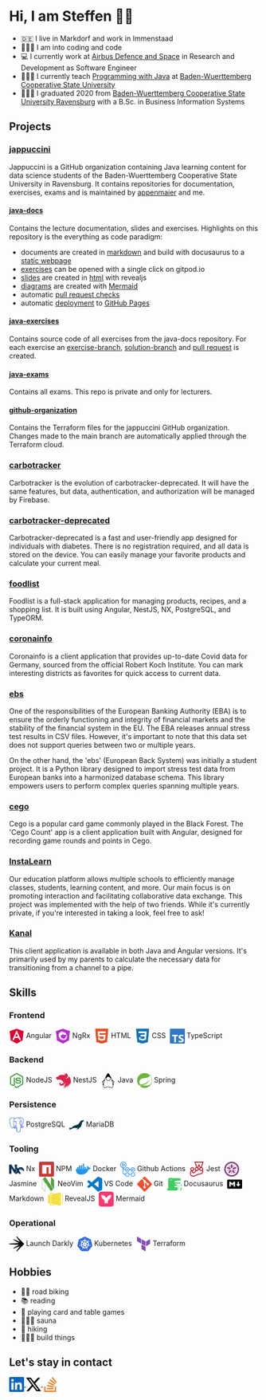 # Hi, I am Steffen 👱🏼

- 🇩🇪 I live in Markdorf and work in Immenstaad
- 👨🏽‍💻 I am into coding and code
- 💻 I currently work at [Airbus Defence and Space](https://www.airbus.com/en) in Research and Development as Software Engineer
- 👨🏽‍🏫 I currently teach [Programming with Java](https://github.com/jappuccini) at [Baden-Wuerttemberg Cooperative State University](https://www.dhbw.de/english/home)
- 👨🏼‍🎓 I graduated 2020 from [Baden-Wuerttemberg Cooperative State University Ravensburg](https://www.ravensburg.dhbw.de/startseite) with a B.Sc. in Business Information Systems

## Projects

### [jappuccini](https://github.com/jappuccini)

Jappuccini is a GitHub organization containing Java learning content for data science students of the Baden-Wuerttemberg Cooperative State University in Ravensburg.
It contains repositories for documentation, exercises, exams and is maintained by [appenmaier](https://github.com/appenmaier) and me.

#### [java-docs](https://github.com/jappuccini/java-docs)

Contains the lecture documentation, slides and exercises.
Highlights on this repository is the everything as code paradigm:

- documents are created in [markdown](https://github.com/jappuccini/java-docs/blob/main/docs/documentation/java-stream-api.md?plain=1) and build with docusaurus to a [static webpage](https://jappuccini.github.io/java-docs/documentation/java-stream-api)
- [exercises](https://jappuccini.github.io/java-docs/exercises/lambdas/lambdas01) can be opened with a single click on gitpod.io
- [slides](https://jappuccini.github.io/java-docs/additional-material/steffen) are created in [html](https://github.com/jappuccini/java-docs/blob/main/src/pages/slides/steffen/lambda.js#L8-L389) with revealjs
- [diagrams](https://jappuccini.github.io/java-docs/exercises/optionals/optionals01/#klassendiagramm) are created with [Mermaid](https://github.com/jappuccini/java-docs/blob/main/docs/exercises/optionals/optionals01.md?plain=1#L14-L37)
- automatic [pull request checks](https://github.com/jappuccini/java-docs/blob/main/.github/workflows/pull_request.yml)
- automatic [deployment](https://github.com/jappuccini/java-docs/blob/main/.github/workflows/docs_deploy.yml) to [GitHub Pages](https://jappuccini.github.io/java-docs/)

#### [java-exercises](https://github.com/jappuccini/java-exercises)

Contains source code of all exercises from the java-docs repository.
For each exercise an [exercise-branch](https://github.com/jappuccini/java-exercises/tree/exercises/stream-api/01), [solution-branch](https://github.com/jappuccini/java-exercises/tree/solutions/stream-api/01) and [pull request](https://github.com/jappuccini/java-exercises/pull/71/files?diff=split) is created.

#### [java-exams](https://github.com/jappuccini/java-exams)

Contains all exams. This repo is private and only for lecturers.

#### [github-organization](https://github.com/jappuccini/github-organization)

Contains the Terraform files for the jappuccini GitHub organization.
Changes made to the main branch are automatically applied through the Terraform cloud.

### [carbotracker](https://github.com/bemerkenswert/carbotracker)

Carbotracker is the evolution of carbotracker-deprecated.
It will have the same features, but data, authentication, and authorization will be managed by Firebase.

### [carbotracker-deprecated](https://github.com/SteffenLm/carbotracker-deprecated)

Carbotracker-deprecated is a fast and user-friendly app designed for individuals with diabetes.
There is no registration required, and all data is stored on the device.
You can easily manage your favorite products and calculate your current meal.

### [foodlist](https://github.com/SteffenLm/foodlist)

Foodlist is a full-stack application for managing products, recipes, and a shopping list.
It is built using Angular, NestJS, NX, PostgreSQL, and TypeORM.

### [coronainfo](https://github.com/SteffenLm/CoronaInfo)

Coronainfo is a client application that provides up-to-date Covid data for Germany, sourced from the official Robert Koch Institute.
You can mark interesting districts as favorites for quick access to current data.

### [ebs](https://github.com/SteffenLm/ebs)

One of the responsibilities of the European Banking Authority (EBA) is to ensure the orderly functioning and integrity of financial markets and the stability of the financial system in the EU.
The EBA releases annual stress test results in CSV files. However, it's important to note that this data set does not support queries between two or multiple years.

On the other hand, the 'ebs' (European Back System) was initially a student project.
It is a Python library designed to import stress test data from European banks into a harmonized database schema.
This library empowers users to perform complex queries spanning multiple years.

### [cego](https://github.com/SteffenLm/Cego)

Cego is a popular card game commonly played in the Black Forest.
The 'Cego Count' app is a client application built with Angular, designed for recording game rounds and points in Cego.

### [InstaLearn](https://github.com/SteffenLm/InstaLearn)

Our education platform allows multiple schools to efficiently manage classes, students, learning content, and more.
Our main focus is on promoting interaction and facilitating collaborative data exchange.
This project was implemented with the help of two friends.
While it's currently private, if you're interested in taking a look, feel free to ask!

### [Kanal](https://github.com/SteffenLm/Kanal)

This client application is available in both Java and Angular versions.
It's primarily used by my parents to calculate the necessary data for transitioning from a channel to a pipe.

## Skills

### Frontend

<p align="left">
  <img align="center" src="./img/angular.svg" title="Angular" height="30" /> Angular&nbsp;
  <img align="center" src="./img/ngrx.svg" title="NgRx" height="30" /> NgRx&nbsp;
  <img align="center" src="./img/html.svg" title="HTML" height="30" /> HTML&nbsp;
  <img align="center" src="./img/css.svg" title="CSS" height="30" /> CSS&nbsp;
  <img align="center" src="./img/typescript.svg" title="TypeScript" height="30" /> TypeScript&nbsp;
</p>

### Backend

<p align="left">
  <img align="center" src="./img/nodejs.svg" title="NodeJS" height="30" /> NodeJS&nbsp;
  <img align="center" src="./img/nestjs.svg" title="NestJS" height="30" /> NestJS&nbsp;
  <img align="center" src="./img/jdk.svg" title="Java" height="30" /> Java&nbsp;
  <img align="center" src="./img/spring.svg" title="Spring" height="30" /> Spring&nbsp;
</p>

### Persistence

<p align="left">
  <img align="center" src="./img/postgresql.svg" title="PostgreSQL" height="30" /> PostgreSQL&nbsp;
  <img align="center" src="./img/mariadb.svg" title="MariaDB" height="30" /> MariaDB&nbsp;
</p>

### Tooling

<p align="left">
  <img align="center" src="./img/nx.svg" title="Nx" height="30" /> Nx&nbsp;
  <img align="center" src="./img/npm.svg" title="NPM" height="30" /> NPM&nbsp;
  <img align="center" src="./img/docker.svg" title="Docker" height="30" /> Docker&nbsp;
  <img align="center" src="./img/github-actions.svg" title="Github Actions" height="30" /> Github Actions&nbsp;
  <img align="center" src="./img/jest.svg" title="Jest" height="30" /> Jest&nbsp;
  <img align="center" src="./img/jasmine.svg" title="Jasmine" height="30" /> Jasmine&nbsp;
  <img align="center" src="./img/neovim.svg" title="NeoVim" height="30" /> NeoVim&nbsp;
  <img align="center" src="./img/vscode.svg" title="VS Code" height="30" /> VS Code&nbsp;
  <img align="center" src="./img/git.svg" title="Git" height="30" /> Git&nbsp;
  <img align="center" src="./img/docusaurus.svg" title="Docusaurus" height="30" /> Docusaurus&nbsp;
  <img align="center" src="./img/markdown.svg" title="Markdown" height="30" /> Markdown&nbsp;
  <img align="center" src="./img/revealjs.svg" title="RevealJS" height="30" /> RevealJS&nbsp;
  <img align="center" src="./img/mermaid.svg" title="Mermaid" height="30" /> Mermaid&nbsp;
</p>

### Operational

<p align="left">
  <img align="center" src="./img/launch-darkly.svg" title="Launch Darkly" height="30" /> Launch Darkly&nbsp;
  <img align="center" src="./img/kubernetes.svg" title="Kubernetes" height="30" /> Kubernetes&nbsp;
  <img align="center" src="./img/terraform.svg" title="Terraform" height="30" /> Terraform&nbsp;
</p>

## Hobbies

- 🚴🏼 road biking
- 📚 reading
- 🎲 playing card and table games
- 🧖🏼‍♂️ sauna
- 🥾 hiking
- 👨🏼‍💻 build things

## Let's stay in contact

<p align="left">
  <a href="https://www.linkedin.com/in/steffen-merk/" target="blank">
    <img align="center" src="./img/linkedin.svg" height="30" />
  </a>
  <a href="https://twitter.com/steffenlm" target="blank">
    <img align="center" src="./img/twitter.svg" height="30" />
  </a>
  <a href="https://stackoverflow.com/users/15597816/steffenlm" target="blank">
    <img align="center" src="./img/stackoverflow.svg" height="30" />
  </a>
</p>
